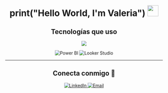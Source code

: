 
<h1 align="center"><b>print("Hello World, I'm Valeria") </b><img src="https://media.giphy.com/media/hvRJCLFzcasrR4ia7z/giphy.gif" width="35"></h1>







<!-- 🔧 Tecnologías -->
<div align="center">
  <h2>Tecnologías que uso </h2>
  <a href="https://skillicons.dev">
    <img src="https://skillicons.dev/icons?i=python,r,googlecloud&perline=6" />
  </a>
</div>

<!-- Manual icons for herramientas no soportadas -->
<p align="center">
  <img src="https://img.shields.io/badge/Power%20BI-F2C811?style=for-the-badge&logo=powerbi&logoColor=black" alt="Power BI"/>
  <img src="https://img.shields.io/badge/Looker%20Studio-4285F4?style=for-the-badge&logo=looker&logoColor=white" alt="Looker Studio"/>
</p>

---

<!-- 🤝 Conecta conmigo -->
<div align="center">
  <h2>Conecta conmigo 🤝</h2>

  <a href="https://www.linkedin.com/in/valeriarv" target="_blank">
    <img src="https://img.shields.io/badge/LinkedIn-%230077B5?style=for-the-badge&logo=linkedin&logoColor=white" alt="LinkedIn" />
  </a>

  <a href="mailto:valeria.rojas.villegass@gmail.com">
    <img src="https://img.shields.io/badge/Email-D14836?style=for-the-badge&logo=gmail&logoColor=white" alt="Email" />
  </a>
</div>
